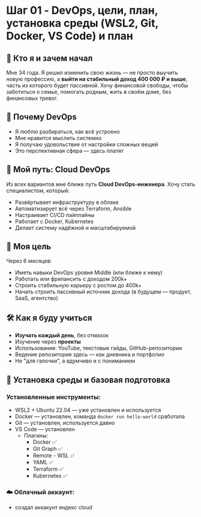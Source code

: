 # Шаг 01 - DevOps, цели, план, установка среды (WSL2, Git, Docker, VS Code) и план

## 🚀 Кто я и зачем начал

Мне 34 года. Я решил изменить свою жизнь — не просто выучить новую профессию, а **выйти на стабильный доход 400 000 ₽ и выше**, часть из которого будет пассивной. Хочу финансовой свободы, чтобы заботиться о семье, помогать родным, жить в своём доме, без финансовых тревог.

## 💼 Почему DevOps

* Я люблю разбираться, как всё устроено
* Мне нравится мыслить системно
* Я получаю удовольствие от настройки сложных вещей
* Это перспективная сфера — здесь платят

## 🧱 Мой путь: Cloud DevOps

Из всех вариантов мне ближе путь **Cloud DevOps-инженера**. Хочу стать специалистом, который:

* Развёртывает инфраструктуру в облаке
* Автоматизирует всё через Terraform, Ansible
* Настраивает CI/CD пайплайны
* Работает с Docker, Kubernetes
* Делает систему надёжной и масштабируемой

## 🎯 Моя цель

Через 6 месяцев:

* Иметь навыки DevOps уровня Middle (или ближе к нему)
* Работать или фрилансить с доходом 200k+
* Строить стабильную карьеру с ростом до 400k+
* Начать строить пассивный источник дохода (в будущем — продукт, SaaS, агентство)

## 🛠️ Как я буду учиться

* **Изучать каждый день**, без отмазок
* Изучение через **проекты**
* Использование: YouTube, текстовые гайды, GitHub-репозитории
* Ведение репозитория здесь — как дневника и портфолио
* Не "для галочки", а вдумчиво и с пониманием

## 📌 Установка среды и базовая подготовка

### Установленные инструменты:

* WSL2 + Ubuntu 22.04 — уже установлен и используется
* Docker — установлен, команда `docker run hello-world` сработала
* Git — установлен, используется давно
* VS Code — установлен
  * Плагины:
    * Docker ✅
    * Git Graph ✅
    * Remote - WSL ✅
    * YAML ✅
    * Terraform ✅
    * Kubernetes ✅

### ☁️ Облачный аккаунт:

* создал аккакунт яндекс cloud
